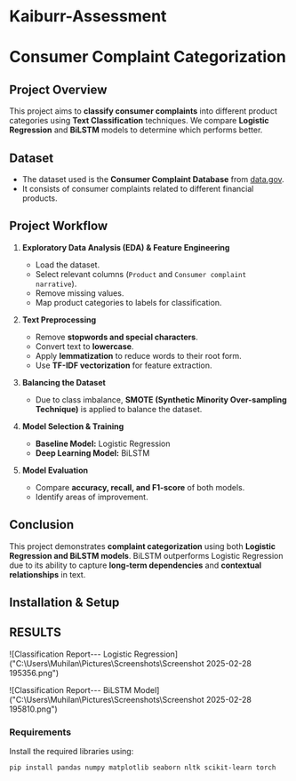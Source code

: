 # Kaiburr-Assessment
# **Consumer Complaint Categorization**  

## **Project Overview**  
This project aims to **classify consumer complaints** into different product categories using **Text Classification** techniques. We compare **Logistic Regression** and **BiLSTM** models to determine which performs better.  

## **Dataset**  
- The dataset used is the **Consumer Complaint Database** from [data.gov](https://catalog.data.gov/dataset/consumer-complaint-database).  
- It consists of consumer complaints related to different financial products.  

## **Project Workflow**  
1. **Exploratory Data Analysis (EDA) & Feature Engineering**  
   - Load the dataset.  
   - Select relevant columns (`Product` and `Consumer complaint narrative`).  
   - Remove missing values.  
   - Map product categories to labels for classification.  

2. **Text Preprocessing**  
   - Remove **stopwords and special characters**.  
   - Convert text to **lowercase**.  
   - Apply **lemmatization** to reduce words to their root form.  
   - Use **TF-IDF vectorization** for feature extraction.  

3. **Balancing the Dataset**  
   - Due to class imbalance, **SMOTE (Synthetic Minority Over-sampling Technique)** is applied to balance the dataset.  

4. **Model Selection & Training**  
   - **Baseline Model:** Logistic Regression  
   - **Deep Learning Model:** BiLSTM  

5. **Model Evaluation**  
   - Compare **accuracy, recall, and F1-score** of both models.  
   - Identify areas of improvement.

## **Conclusion**  
This project demonstrates **complaint categorization** using both **Logistic Regression and BiLSTM models**. BiLSTM outperforms Logistic Regression due to its ability to capture **long-term dependencies** and **contextual relationships** in text.

## **Installation & Setup**  


## RESULTS
![Classification Report--- Logistic Regression]("C:\Users\Muhilan\Pictures\Screenshots\Screenshot 2025-02-28 195356.png")

![Classification Report--- BiLSTM Model]("C:\Users\Muhilan\Pictures\Screenshots\Screenshot 2025-02-28 195810.png")

### **Requirements**  
Install the required libraries using:  
```bash  
pip install pandas numpy matplotlib seaborn nltk scikit-learn torch

